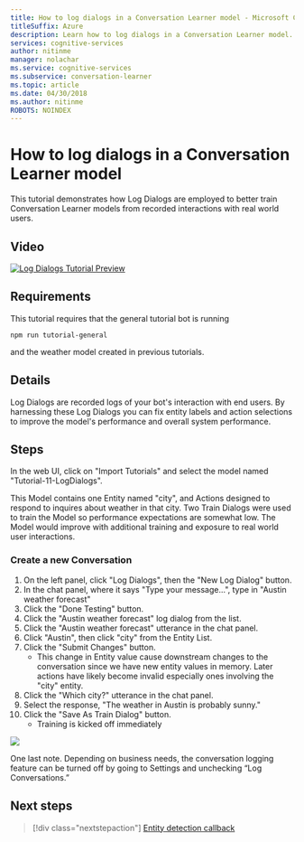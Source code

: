 ```yaml
---
title: How to log dialogs in a Conversation Learner model - Microsoft Cognitive Research Technologies | Microsoft Docs
titleSuffix: Azure
description: Learn how to log dialogs in a Conversation Learner model.
services: cognitive-services
author: nitinme
manager: nolachar
ms.service: cognitive-services
ms.subservice: conversation-learner
ms.topic: article
ms.date: 04/30/2018
ms.author: nitinme
ROBOTS: NOINDEX
---
```

# How to log dialogs in a Conversation Learner model

This tutorial demonstrates how Log Dialogs are employed to better train Conversation Learner models from recorded interactions with real world users.

## Video

[![Log Dialogs Tutorial Preview](https://aka.ms/cl_Tutorial_v3_LogDialogs_Preview)](https://aka.ms/cl_Tutorial_v3_LogDialogs)

## Requirements
This tutorial requires that the general tutorial bot is running

	npm run tutorial-general

and the weather model created in previous tutorials.

## Details
Log Dialogs are recorded logs of your bot's interaction with end users. By harnessing these Log Dialogs you can fix entity labels and action selections to improve the model's performance and overall system performance.

## Steps

In the web UI, click on "Import Tutorials" and select the model named "Tutorial-11-LogDialogs".

This Model contains one Entity named "city", and Actions designed to respond to inquires about weather in that city. Two Train Dialogs were used to train the Model so performance expectations are somewhat low. The Model would improve with additional training and exposure to real world user interactions.

### Create a new Conversation

1. On the left panel, click "Log Dialogs", then the "New Log Dialog" button.
2. In the chat panel, where it says "Type your message...", type in "Austin weather forecast"
3. Click the "Done Testing" button.
4. Click the "Austin weather forecast" log dialog from the list.
5. Click the "Austin weather forecast" utterance in the chat panel.
6. Click "Austin", then click "city" from the Entity List.
7. Click the "Submit Changes" button.
	- This change in Entity value cause downstream changes to the conversation since we have new entity values in memory. Later actions have likely become invalid especially ones involving the "city" entity.
8. Click the "Which city?" utterance in the chat panel.
9. Select the response, "The weather in Austin is probably sunny."
10. Click the "Save As Train Dialog" button.
	- Training is kicked off immediately

![](../media/T11_logdialog.png)

One last note. Depending on business needs, the conversation logging feature can be turned off by going to Settings and unchecking “Log Conversations.”

## Next steps

> [!div class="nextstepaction"]
> [Entity detection callback](./12-entity-detection-callback.md)
